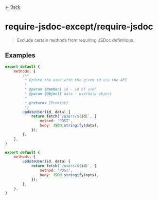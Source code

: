 [&#x2190; Back](./)
# require-jsdoc-except/require-jsdoc

> Exclude certain methods from requiring JSDoc definitions.

 

## Examples

<code-highlight>
 
<div slot="correct">

```js
export default {
    methods: {
        /**
         * Update the user with the given id via the API
         *
         * @param {Number} id - id of user
         * @param {Object} data - userdata object
         *
         * @returns {Promise}
         */
        updateUser(id, data) {
            return fetch(`/users/${id}`, {
                method: 'POST',
                body: JSON.stringify(data),
            });
        },
    },
}
```

</div>

 
<div slot="incorrect">

```js
export default {
    methods: {
        updateUser(id, data) {
            return fetch(`/users/${id}`, {
                method: 'POST',
                body: JSON.stringify(opts),
            });
        },
    },
}
```

</div>

 
</code-highlight>

